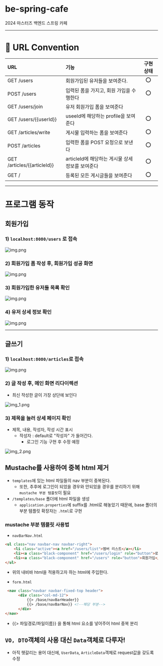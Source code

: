 # be-spring-cafe
2024 마스터즈 백엔드 스프링 카페

---

# 📜 URL Convention

| URL                         | 기능                             | 구현 상태 |
|:----------------------------|:-------------------------------|:-----:|
| GET /users                  | 회원가입된 유저들을 보여준다.               |  ⭕️   |
| POST /users                 | 입력된 폼을 가지고, 회원 가입을 수행한다        |  ⭕️   |
| GET /users/join             | 유저 회원가입 폼을 보여준다                |       |
| GET /users/{{userId}}       | useeId에 해당하는 profile을 보여준다     |  ⭕️   |
| GET /articles/write         | 게시물 입력하는 폼을 보여준다               |  ⭕️   |
| POST /articles              | 입력한 폼을 POST 요청으로 보낸다           |  ⭕️   |
| GET /articles/{{articleId}} | articleId에 해당하는 게시물 상세정보를 보여준다 |  ⭕️   |
| GET /                       | 등록된 모든 게시글들을 보여준다              |  ⭕️   |

---

# 프로그램 동작

## 회원가입
### 1) ```localhost:8080/users``` 로 접속
![img.png](readme/img.png)

### 2) 회원가입 폼 작성 후, 회원가입 성공 화면
![img.png](readme/img1.png)

### 3) 회원가입한 유저들 목록 확인
![img.png](readme/img2.png)

### 4) 유저 상세 정보 확인
![img.png](readme/img4.png)

---

## 글쓰기
### 1) ```localhost:8080/articles```로 접속
![img.png](readme/img5.png)

### 2) 글 작성 후, 메인 화면 리다이렉션
- 최신 작성한 글이 가장 상단에 보인다

![img_1.png](readme/img6.png)

### 3) 제목을 눌러 상세 페이지 확인
- 제목, 내용, 작성자, 작성 시간 표시
  - 작성자 : default로 "작성자" 가 들어간다.
    - 로그인 기능 구현 후 수정 예정

![img_2.png](readme/img7.png)

## Mustache를 사용하여 중복 html 제거
- ```templates```에 있는 html 파일들의 nav 부분이 중복된다.
    - 또한, 추후에 로그인이 되었을 경우와 안되었을 경우를 분리하기 위해 ```mustache 부분 템플릿```이 필요
- ```/templates/base``` 폴더에 html 파일을 생성
    - ```application.properties```에 suffix를 .html로 해놓았기 때문에, base 폴더의 부분 템플릿 확장자는 ```.html```로 구현
### mustache 부분 템플릿 사용법
- ```navBarNav.html```
```html
<ul class="nav navbar-nav navbar-right">
    <li class="active"><a href="/users/list">멤버 리스트</a></li>
    <li><a class="black-component" href="/users/login" role="button">로그인</a></li>
    <li><a class="black-component" href="/users" role="button">회원가입</a></li>
</ul>
```
- 위의 내비바 html을 적용하고자 하는 html에 주입한다.

- ```form.html```
```html
 <nav class="navbar navbar-fixed-top header">
      <div class="col-md-12">
          {{> /base/navBarHeader}}  
          {{> /base/navBarNav}} <!--해당 부분-->
      </div>
</nav>
```
- {{> 파일경로/파일이름}} 을 통해 html 요소를 넣어주어 html 중복 분리

## ```VO, DTO```객체의 사용 대신 ```Data```객체로 다루자!
- 아직 헷갈리는 용어 대신에, ```UserData```, ```ArticleData```객체로 request값을 갖도록 수정
